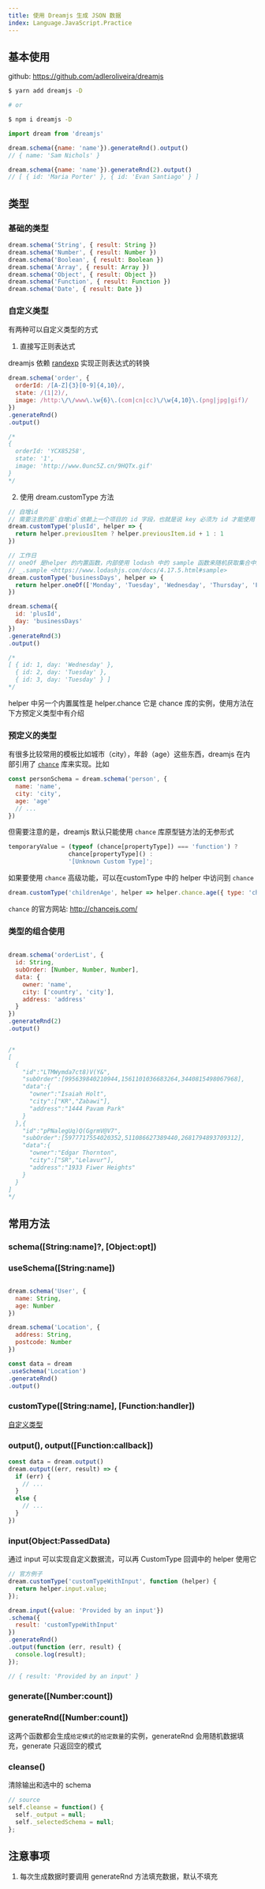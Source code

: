 ```yaml
---
title: 使用 Dreamjs 生成 JSON 数据
index: Language.JavaScript.Practice
---
```




## 基本使用

github: <https://github.com/adleroliveira/dreamjs>

``` bash
$ yarn add dreamjs -D

# or 

$ npm i dreamjs -D
```

``` js
import dream from 'dreamjs'

dream.schema({name: 'name'}).generateRnd().output()
// { name: 'Sam Nichols' }

dream.schema({name: 'name'}).generateRnd(2).output()
// [ { id: 'Maria Porter' }, { id: 'Evan Santiago' } ]
```

## 类型

### 基础的类型

``` js
dream.schema('String', { result: String })
dream.schema('Number', { result: Number })
dream.schema('Boolean', { result: Boolean })
dream.schema('Array', { result: Array })
dream.schema('Object', { result: Object })
dream.schema('Function', { result: Function })
dream.schema('Date', { result: Date })
```

### 自定义类型

有两种可以自定义类型的方式

1. 直接写正则表达式

dreamjs 依赖 [randexp](https://github.com/fent/randexp.js) 实现正则表达式的转换

``` js
dream.schema('order', {
  orderId: /[A-Z]{3}[0-9]{4,10}/,
  state: /(1|2)/,
  image: /http:\/\/www\.\w{6}\.(com|cn|cc)\/\w{4,10}\.(png|jpg|gif)/
})
.generateRnd()
.output()

/*
{ 
  orderId: 'YCX85258',
  state: '1',
  image: 'http://www.0unc5Z.cn/9HQTx.gif' 
}
*/
```

2. 使用 dream.customType 方法

``` js
// 自增id
// 需要注意的是`自增id`依赖上一个项目的 id 字段，也就是说 key 必须为 id 才能使用 'plusId' 这个类型
dream.customType('plusId', helper => {
  return helper.previousItem ? helper.previousItem.id + 1 : 1
})

// 工作日
// oneOf 是helper 的内置函数，内部使用 lodash 中的 sample 函数来随机获取集合中的一个元素
// _.sample <https://www.lodashjs.com/docs/4.17.5.html#sample>
dream.customType('businessDays', helper => {
  return helper.oneOf(['Monday', 'Tuesday', 'Wednesday', 'Thursday', 'Friday'])
})

dream.schema({
  id: 'plusId',
  day: 'businessDays'
})
.generateRnd(3)
.output()

/*
[ { id: 1, day: 'Wednesday' },
  { id: 2, day: 'Tuesday' },
  { id: 3, day: 'Tuesday' } ]
*/
```

helper 中另一个内置属性是 helper.chance 它是 chance 库的实例，使用方法在下方预定义类型中有介绍

### 预定义的类型

有很多比较常用的模板比如城市（city），年龄（age）这些东西，dreamjs 在内部引用了 [`chance`](http://chancejs.com/index.html) 库来实现。比如

``` js
const personSchema = dream.schema('person', {
  name: 'name',
  city: 'city',
  age: 'age'
  // ...
})
```

但需要注意的是，dreamjs 默认只能使用 `chance` 库原型链方法的无参形式

``` js
temporaryValue = (typeof (chance[propertyType]) === 'function') ? 
                 chance[propertyType]() : 
                 '[Unknown Custom Type]';
```

如果要使用 `chance` 高级功能，可以在customType 中的 helper 中访问到 `chance`

``` js
dream.customType('childrenAge', helper => helper.chance.age({ type: 'child' }))
```

`chance` 的官方网站: <http://chancejs.com/>

### 类型的组合使用

``` js

dream.schema('orderList', {
  id: String,
  subOrder: [Number, Number, Number],
  data: {
    owner: 'name',
    city: ['country', 'city'],
    address: 'address'
  }
})
.generateRnd(2)
.output()


/*
[
  {
    "id":"LTMWymda7ct8)V(Y&",
    "subOrder":[995639840210944,1561101036683264,3440815498067968],
    "data":{
      "owner":"Isaiah Holt",
      "city":["KR","Zabawi"],
      "address":"1444 Pavam Park"
    }
  },{
    "id":"pPNalegUq)Q(GgrmV@V7",
    "subOrder":[5977717554020352,511086627389440,2681794893709312],
    "data":{
      "owner":"Edgar Thornton",
      "city":["SR","Lelavur"],
      "address":"1933 Fiwer Heights"
    }
  }
]
*/
```


## 常用方法


### schema([String:name]?, [Object:opt])
### useSchema([String:name])

``` js

dream.schema('User', {
  name: String,
  age: Number
})

dream.schema('Location', {
  address: String,
  postcode: Number
})

const data = dream
.useSchema('Location')
.generateRnd()
.output()
```

### customType([String:name], [Function:handler])

[自定义类型](#自定义类型)


### output(), output([Function:callback])

``` js
const data = dream.output()
dream.output((err, result) => {
  if (err) {
    // ...
  }
  else {
    // ...
  }
})
```

### input(Object:PassedData)

通过 input 可以实现自定义数据流，可以再 CustomType 回调中的 helper 使用它

``` js
// 官方例子
dream.customType('customTypeWithInput', function (helper) {
  return helper.input.value;
});

dream.input({value: 'Provided by an input'})
.schema({
  result: 'customTypeWithInput'
})
.generateRnd()
.output(function (err, result) {
  console.log(result);
});

// { result: 'Provided by an input' }
```

### generate([Number:count])
### generateRnd([Number:count])

这两个函数都会生成`给定模式`的`给定数量`的实例，generateRnd 会用随机数据填充，generate 只返回空的模式

### cleanse()

清除输出和选中的 schema

```js
// source
self.cleanse = function() {
  self._output = null;
  self._selectedSchema = null;
};
```


## 注意事项

1. 每次生成数据时要调用 generateRnd 方法填充数据，默认不填充
